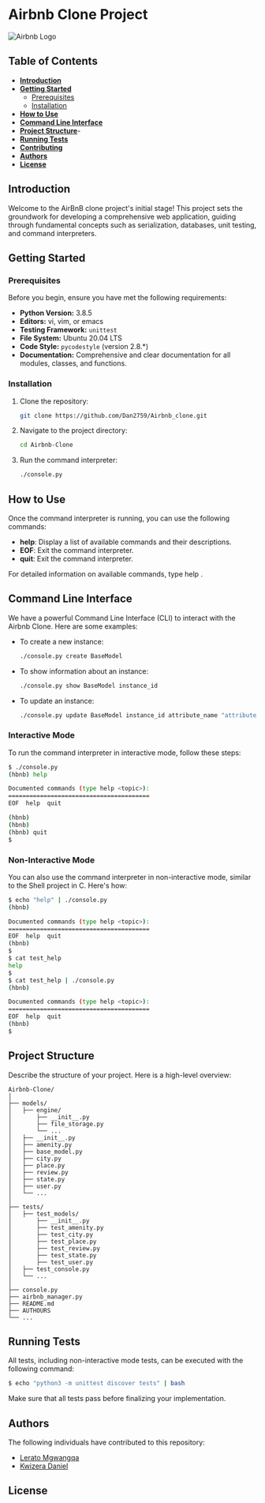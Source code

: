 # Airbnb Clone Project

![Airbnb Logo](https://github.com/Dan2759/AirBnB_clone/assets/122816970/4b70d0e8-84fb-4dc1-8e6f-1616849b9450)

## Table of Contents
- [**Introduction**](#introduction)
- [**Getting Started**](#getting-started)
  - [Prerequisites](#prerequisites)
  - [Installation](#installation)
- [**How to Use**](how-to-use)
- [**Command Line Interface**](#command-line-interface)
- [**Project Structure**](#project-structure)-
- [**Running Tests**](#running-rests)
- [**Contributing**](#contributing)
- [**Authors**](#authors)
- [**License**](#license)

## Introduction

Welcome to the AirBnB clone project's initial stage! This project sets the groundwork for developing a comprehensive web application, guiding through fundamental concepts such as serialization, databases, unit testing, and command interpreters.

## Getting Started

### Prerequisites

Before you begin, ensure you have met the following requirements:
- **Python Version:** 3.8.5
- **Editors:** vi, vim, or emacs
- **Testing Framework:** `unittest`
- **File System:** Ubuntu 20.04 LTS
- **Code Style:** `pycodestyle` (version 2.8.*)
- **Documentation:** Comprehensive and clear documentation for all modules, classes, and functions.


### Installation

1. Clone the repository:

   ```bash
   git clone https://github.com/Dan2759/Airbnb_clone.git
   ```

2. Navigate to the project directory:

   ```bash
   cd Airbnb-Clone
   ```

3. Run the command interpreter:
   
    ```bash
   ./console.py
   ```
    
## How to Use

Once the command interpreter is running, you can use the following commands:

- **help**: Display a list of available commands and their descriptions.
- **EOF**: Exit the command interpreter.
- **quit**: Exit the command interpreter.

For detailed information on available commands, type help <command>.

## Command Line Interface

We have a powerful Command Line Interface (CLI) to interact with the Airbnb Clone. Here are some examples:

- To create a new instance:

  ```bash
  ./console.py create BaseModel
  ```

- To show information about an instance:

  ```bash
  ./console.py show BaseModel instance_id
  ```

- To update an instance:

  ```bash
  ./console.py update BaseModel instance_id attribute_name "attribute_value"
  ```
### Interactive Mode

To run the command interpreter in interactive mode, follow these steps:

```bash
$ ./console.py
(hbnb) help

Documented commands (type help <topic>):
========================================
EOF  help  quit

(hbnb) 
(hbnb) 
(hbnb) quit
$
```

### Non-Interactive Mode

You can also use the command interpreter in non-interactive mode, similar to the Shell project in C. Here's how:

```bash
$ echo "help" | ./console.py
(hbnb)

Documented commands (type help <topic>):
========================================
EOF  help  quit
(hbnb) 
$
$ cat test_help
help
$
$ cat test_help | ./console.py
(hbnb)

Documented commands (type help <topic>):
========================================
EOF  help  quit
(hbnb) 
$
```

## Project Structure

Describe the structure of your project. Here is a high-level overview:

```plaintext
Airbnb-Clone/
│
├── models/
│   ├── engine/
│       ├── __init__.py
│       ├── file_storage.py
│       └── ...
│   ├── __init__.py
│   ├── amenity.py
│   ├── base_model.py
│   ├── city.py
│   ├── place.py
│   ├── review.py
│   ├── state.py
│   ├── user.py
│   └── ...
│
├── tests/
│   ├── test_models/
│       ├── __init__.py
│       ├── test_amenity.py
│       ├── test_city.py
│       ├── test_place.py
│       ├── test_review.py
│       ├── test_state.py
│       ├── test_user.py
│   ├── test_console.py
│   └── ...
│
├── console.py
├── airbnb_manager.py
├── README.md
├── AUTHOURS
└── ...
```

## Running Tests

All tests, including non-interactive mode tests, can be executed with the following command:

```bash
$ echo "python3 -m unittest discover tests" | bash
```

Make sure that all tests pass before finalizing your implementation.

## Authors

The following individuals have contributed to this repository:

- [Lerato Mgwangqa](https://github.com/Ivyratermgwangqa)
- [Kwizera Daniel](https://github.com/Dan2759)

## License
